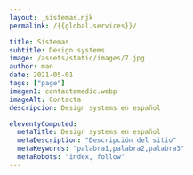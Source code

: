 ```yaml
---
layout: _sistemas.njk
permalink: /{{global.services}}/

title: Sistemas
subtitle: Design systems
image: /assets/static/images/7.jpg
author: man
date: 2021-05-01
tags: ["page"]
imagen1: contactamedic.webp
imageAlt: Contacta
descripcion: Design systems en español

eleventyComputed:
  metaTitle: Design systems en español
  metaDescription: "Descripción del sitio"
  metaKeywords: "palabra1,palabra2,palabra3"
  metaRobots: "index, follow"
---
```

